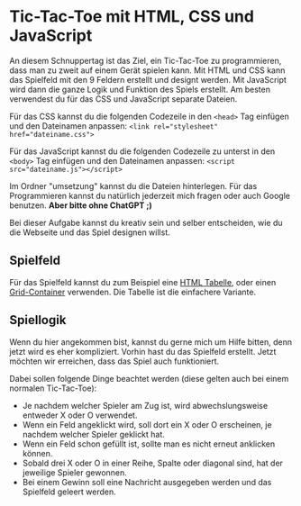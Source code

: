 # Tic-Tac-Toe mit HTML, CSS und JavaScript

An diesem Schnuppertag ist das Ziel, ein Tic-Tac-Toe zu programmieren, dass man zu zweit auf einem Gerät spielen kann.
Mit HTML und CSS kann das Spielfeld mit den 9 Feldern erstellt und designt werden. Mit JavaScript wird dann die ganze Logik und
Funktion des Spiels erstellt. Am besten verwendest du für das CSS und JavaScript separate Dateien.

Für das CSS kannst du die folgenden Codezeile in den `<head>` Tag einfügen und den Dateinamen anpassen:
`<link rel="stylesheet" href="dateiname.css">`

Für das JavaScript kannst du die folgenden Codezeile zu unterst in den `<body>` Tag einfügen und den Dateinamen anpassen:
`<script src="dateiname.js"></script>`

Im Ordner "umsetzung" kannst du die Dateien hinterlegen. Für das Programmieren kannst du natürlich jederzeit mich fragen oder auch Google benutzen.
**Aber bitte ohne ChatGPT ;)**

Bei dieser Aufgabe kannst du kreativ sein und selber entscheiden, wie du die Webseite und das Spiel designen willst.


## Spielfeld
Für das Spielfeld kannst du zum Beispiel eine [HTML Tabelle](https://www.w3schools.com/tags/tag_table.asp),
oder einen [Grid-Container](https://www.w3schools.com/css/css_grid_container.asp) verwenden. Die Tabelle ist die einfachere Variante.

## Spiellogik
Wenn du hier angekommen bist, kannst du gerne mich um Hilfe bitten, denn jetzt wird es eher kompliziert. Vorhin hast du das Spielfeld erstellt.
Jetzt möchten wir erreichen, dass das Spiel auch funktioniert.

Dabei sollen folgende Dinge beachtet werden (diese gelten auch bei einem normalen Tic-Tac-Toe):
+ Je nachdem welcher Spieler am Zug ist, wird abwechslungsweise entweder X oder O verwendet.
+ Wenn ein Feld angeklickt wird, soll dort ein X oder O erscheinen, je nachdem welcher Spieler geklickt hat.
+ Wenn ein Feld schon gefüllt ist, sollte man es nicht erneut anklicken können.
+ Sobald drei X oder O in einer Reihe, Spalte oder diagonal sind, hat der jeweilige Spieler gewonnen.
+ Bei einem Gewinn soll eine Nachricht ausgegeben werden und das Spielfeld geleert werden.
